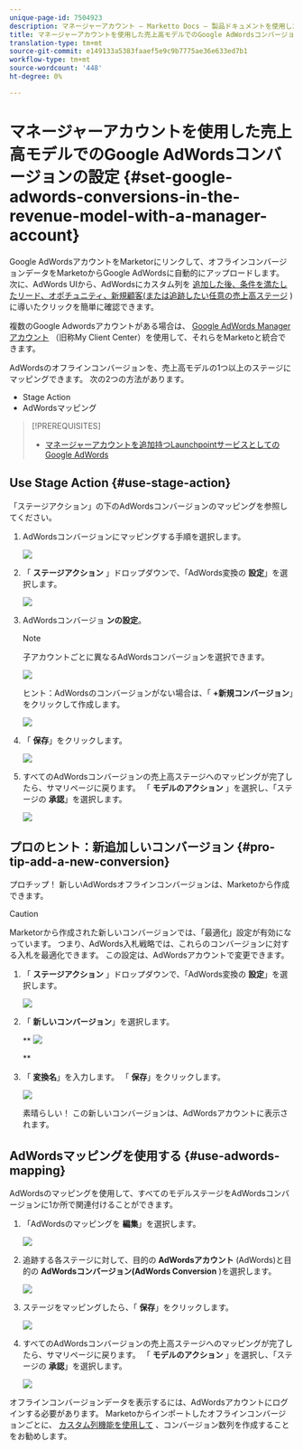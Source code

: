 ```yaml
---
unique-page-id: 7504923
description: マネージャーアカウント — Marketto Docs — 製品ドキュメントを使用した売上高モデルでのGoogle AdWordsコンバージョンの設定
title: マネージャーアカウントを使用した売上高モデルでのGoogle AdWordsコンバージョンの設定
translation-type: tm+mt
source-git-commit: e149133a5383faaef5e9c9b7775ae36e633ed7b1
workflow-type: tm+mt
source-wordcount: '448'
ht-degree: 0%

---
```



# マネージャーアカウントを使用した売上高モデルでのGoogle AdWordsコンバージョンの設定 {#set-google-adwords-conversions-in-the-revenue-model-with-a-manager-account}

Google AdWordsアカウントをMarketorにリンクして、オフラインコンバージョンデータをMarketoからGoogle AdWordsに自動的にアップロードします。 次に、AdWords UIから、AdWordsにカスタム列を [追加した後、条件を満たしたリード、オポチュニティ、新規顧客(または追跡したい任意の売上高ステージ](https://support.google.com/adwords/answer/3073556) )に導いたクリックを簡単に確認できます。

複数のGoogle Adwordsアカウントがある場合は、 [Google AdWords Managerアカウント](https://www.google.com/adwords/manager-accounts/) （旧称My Client Center）を使用して、それらをMarketoと統合できます。

AdWordsのオフラインコンバージョンを、売上高モデルの1つ以上のステージにマッピングできます。 次の2つの方法があります。

* Stage Action
* AdWordsマッピング

>[!PREREQUISITES]
>
>* [マネージャーアカウントを追加持つLaunchpointサービスとしてのGoogle AdWords](../../../../product-docs/administration/additional-integrations/add-google-adwords-as-a-launchpoint-service-with-a-manager-account.md)

>



## Use Stage Action {#use-stage-action}

「ステージアクション」の下のAdWordsコンバージョンのマッピングを参照してください。

1. AdWordsコンバージョンにマッピングする手順を選択します。

   ![](assets/image2015-2-26-16-3a40-3a2.png)

1. 「 **ステージアクション** 」ドロップダウンで、「AdWords変換の **設定**」を選択します。

   ![](assets/image2015-2-26-16-3a52-3a24.png)

1. AdWordsコンバージョ **ンの設定**。

   >[!NOTE]
   >
   >子アカウントごとに異なるAdWordsコンバージョンを選択できます。

   ![](assets/image2015-3-27-17-3a16-3a37.png)

   ヒント：AdWordsのコンバージョンがない場合は、「 **+新規コンバージョン**」をクリックして作成します。

   ![](assets/image2015-3-27-17-3a18-3a58.png)

1. 「 **保存**」をクリックします。

   ![](assets/image2015-3-27-17-3a21-3a15.png)

1. すべてのAdWordsコンバージョンの売上高ステージへのマッピングが完了したら、サマリページに戻ります。 「 **モデルのアクション** 」を選択し、「ステージの **承認**」を選択します。

   ![](assets/image2015-2-27-12-3a20-3a20.png)

## プロのヒント：新追加しいコンバージョン {#pro-tip-add-a-new-conversion}

プロチップ！ 新しいAdWordsオフラインコンバージョンは、Marketoから作成できます。

>[!CAUTION]
>
>Marketorから作成された新しいコンバージョンでは、「最適化」設定が有効になっています。 つまり、AdWords入札戦略では、これらのコンバージョンに対する入札を最適化できます。 この設定は、AdWordsアカウントで変更できます。

1. 「 **ステージアクション** 」ドロップダウンで、「AdWords変換の **設定**」を選択します。

   ![](assets/image2015-2-26-16-3a52-3a24.png)

1. 「 **新しいコンバージョン**」を選択します。

   ** ![](assets/image2015-3-27-17-3a23-3a13.png)

   **

1. 「 **変換名**」を入力します。 「 **保存**」をクリックします。

   ![](assets/image2015-3-27-17-3a24-3a49.png)

   素晴らしい！ この新しいコンバージョンは、AdWordsアカウントに表示されます。

## AdWordsマッピングを使用する {#use-adwords-mapping}

AdWordsのマッピングを使用して、すべてのモデルステージをAdWordsコンバージョンに1か所で関連付けることができます。

1. 「AdWordsのマッピングを **編集**」を選択します。

   ![](assets/image2015-2-26-17-3a3-3a29.png)

1. 追跡する各ステージに対して、目的の **AdWordsアカウント** (AdWords)と目的の **AdWordsコンバージョン(AdWords Conversion** )を選択します。

   ![](assets/image2015-3-27-17-3a30-3a15.png)

1. ステージをマッピングしたら、「 **保存**」をクリックします。

   ![](assets/image2015-3-27-17-3a30-3a48.png)

1. すべてのAdWordsコンバージョンの売上高ステージへのマッピングが完了したら、サマリページに戻ります。 「 **モデルのアクション** 」を選択し、「ステージの **承認**」を選択します。

   ![](assets/image2015-2-27-12-3a20-3a20.png)

オフラインコンバージョンデータを表示するには、AdWordsアカウントにログインする必要があります。 Marketoからインポートしたオフラインコンバージョンごとに、 [カスタム列機能を使用して](https://support.google.com/adwords/answer/3073556) 、コンバージョン数列を作成することをお勧めします。
